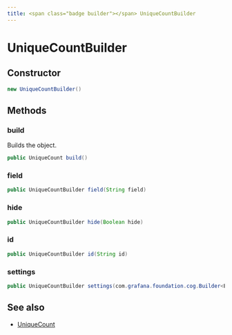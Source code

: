 ```yaml
---
title: <span class="badge builder"></span> UniqueCountBuilder
---
```

# <span class="badge builder"></span> UniqueCountBuilder

## Constructor

```java
new UniqueCountBuilder()
```
## Methods

### <span class="badge object-method"></span> build

Builds the object.

```java
public UniqueCount build()
```

### <span class="badge object-method"></span> field

```java
public UniqueCountBuilder field(String field)
```

### <span class="badge object-method"></span> hide

```java
public UniqueCountBuilder hide(Boolean hide)
```

### <span class="badge object-method"></span> id

```java
public UniqueCountBuilder id(String id)
```

### <span class="badge object-method"></span> settings

```java
public UniqueCountBuilder settings(com.grafana.foundation.cog.Builder<ElasticsearchUniqueCountSettings> settings)
```

## See also

 * <span class="badge object-type-class"></span> [UniqueCount](./object-UniqueCount.md)
